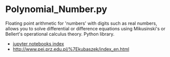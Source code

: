 # Polynomial_Number.py
Floating point arithmetic for 'numbers' with digits such as real numbers, allows you to solve differential or difference equations using Mikusinski's or Bellert's operational calculus theory. Python library. 
* [jupyter notebooks index](index.ipynb)
* http://www.pei.prz.edu.pl/%7Ekubaszek/index_en.html
